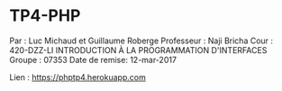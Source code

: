 # TP4-PHP

Par : Luc Michaud et Guillaume Roberge
Professeur :	 Naji Bricha
Cour : 420-DZZ-LI INTRODUCTION À LA PROGRAMMATION D'INTERFACES
Groupe : 07353
Date de remise: 12-mar-2017

Lien : https://phptp4.herokuapp.com
